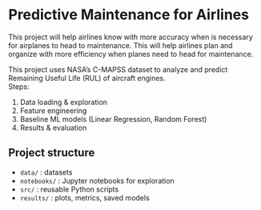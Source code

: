 # Predictive Maintenance for Airlines 
This project will help airlines know with more accuracy when is necessary for airplanes to head to maintenance. This will help airlines plan and organize with more efficiency when planes need to head for maintenance.

This project uses NASA’s C-MAPSS dataset to analyze and predict Remaining Useful Life (RUL) of aircraft engines.  
Steps:
1. Data loading & exploration  
2. Feature engineering  
3. Baseline ML models (Linear Regression, Random Forest)  
4. Results & evaluation  

## Project structure
- `data/` : datasets
- `notebooks/` : Jupyter notebooks for exploration
- `src/` : reusable Python scripts
- `results/` : plots, metrics, saved models

